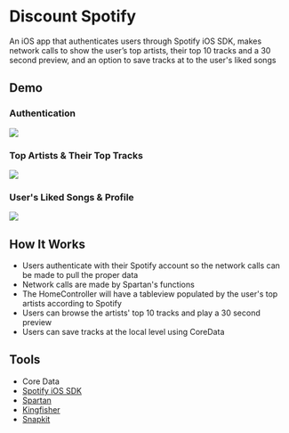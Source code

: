 # Discount Spotify
An iOS app that authenticates users through Spotify iOS SDK, makes network calls to show the user’s top artists, their top 10 tracks and a 30 second preview, and an option to save tracks at to the user's liked songs
## Demo
### Authentication
![](static/login.gif)
### Top Artists & Their Top Tracks
![](static/top.gif)
### User's Liked Songs & Profile
![](static/fav.gif)
## How It Works
* Users authenticate with their Spotify account so the network calls can be made to pull the proper data
* Network calls are made by Spartan's functions
* The HomeController will have a tableview populated by the user's top artists according to Spotify
* Users can browse the artists' top 10 tracks and play a 30 second preview
* Users can save tracks at the local level using CoreData
## Tools
* Core Data
* [Spotify iOS SDK](https://github.com/spotify/ios-sdk)
* [Spartan](https://github.com/Daltron/Spartan)
* [Kingfisher](https://github.com/onevcat/Kingfisher)
* [Snapkit](https://github.com/SnapKit/SnapKit)
